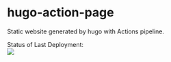 # hugo-action-page

Static website generated by hugo with Actions pipeline.

Status of Last Deployment:<br>
<img src="https://github.com/th1nksnow/hugo-action-page/workflows/Deploy-Hugo-site-to-Pages/badge.svg?branch=master"><br>
